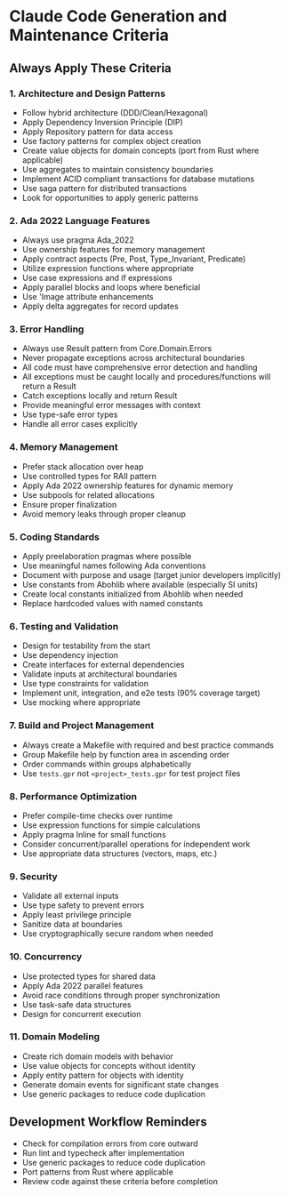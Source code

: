 # Claude Code Generation and Maintenance Criteria

## Always Apply These Criteria

### 1. Architecture and Design Patterns
- Follow hybrid architecture (DDD/Clean/Hexagonal)
- Apply Dependency Inversion Principle (DIP)
- Apply Repository pattern for data access
- Use factory patterns for complex object creation
- Create value objects for domain concepts (port from Rust where applicable)
- Use aggregates to maintain consistency boundaries
- Implement ACID compliant transactions for database mutations
- Use saga pattern for distributed transactions
- Look for opportunities to apply generic patterns

### 2. Ada 2022 Language Features
- Always use pragma Ada_2022
- Use ownership features for memory management
- Apply contract aspects (Pre, Post, Type_Invariant, Predicate)
- Utilize expression functions where appropriate
- Use case expressions and if expressions
- Apply parallel blocks and loops where beneficial
- Use 'Image attribute enhancements
- Apply delta aggregates for record updates

### 3. Error Handling
- Always use Result pattern from Core.Domain.Errors
- Never propagate exceptions across architectural boundaries
- All code must have comprehensive error detection and handling
- All exceptions must be caught locally and procedures/functions will return a Result
- Catch exceptions locally and return Result
- Provide meaningful error messages with context
- Use type-safe error types
- Handle all error cases explicitly

### 4. Memory Management
- Prefer stack allocation over heap
- Use controlled types for RAII pattern
- Apply Ada 2022 ownership features for dynamic memory
- Use subpools for related allocations
- Ensure proper finalization
- Avoid memory leaks through proper cleanup

### 5. Coding Standards
- Apply preelaboration pragmas where possible
- Use meaningful names following Ada conventions
- Document with purpose and usage (target junior developers implicitly)
- Use constants from Abohlib where available (especially SI units)
- Create local constants initialized from Abohlib when needed
- Replace hardcoded values with named constants

### 6. Testing and Validation
- Design for testability from the start
- Use dependency injection
- Create interfaces for external dependencies
- Validate inputs at architectural boundaries
- Use type constraints for validation
- Implement unit, integration, and e2e tests (90% coverage target)
- Use mocking where appropriate

### 7. Build and Project Management
- Always create a Makefile with required and best practice commands
- Group Makefile help by function area in ascending order
- Order commands within groups alphabetically
- Use `tests.gpr` not `<project>_tests.gpr` for test project files

### 8. Performance Optimization
- Prefer compile-time checks over runtime
- Use expression functions for simple calculations
- Apply pragma Inline for small functions
- Consider concurrent/parallel operations for independent work
- Use appropriate data structures (vectors, maps, etc.)

### 9. Security
- Validate all external inputs
- Use type safety to prevent errors
- Apply least privilege principle
- Sanitize data at boundaries
- Use cryptographically secure random when needed

### 10. Concurrency
- Use protected types for shared data
- Apply Ada 2022 parallel features
- Avoid race conditions through proper synchronization
- Use task-safe data structures
- Design for concurrent execution

### 11. Domain Modeling
- Create rich domain models with behavior
- Use value objects for concepts without identity
- Apply entity pattern for objects with identity
- Generate domain events for significant state changes
- Use generic packages to reduce code duplication

## Development Workflow Reminders
- Check for compilation errors from core outward
- Run lint and typecheck after implementation
- Use generic packages to reduce code duplication
- Port patterns from Rust where applicable
- Review code against these criteria before completion
